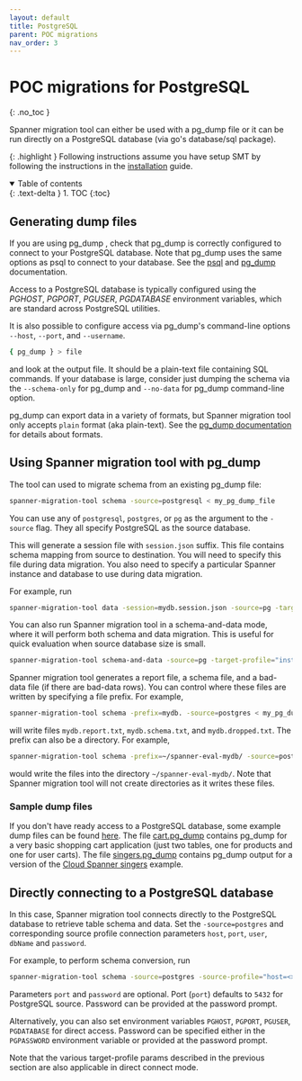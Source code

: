 ```yaml
---
layout: default
title: PostgreSQL
parent: POC migrations
nav_order: 3
---
```


# POC migrations for PostgreSQL
{: .no_toc }

Spanner migration tool can either be used with a pg_dump file or it can be run directly
on a PostgreSQL database (via go's database/sql package).

{: .highlight }
Following instructions assume you have setup SMT by following the instructions in the [installation](../install.md) guide.

<details open markdown="block">
  <summary>
    Table of contents
  </summary>
  {: .text-delta }
1. TOC
{:toc}
</details>

## Generating dump files

If you are using pg_dump , check that pg_dump is
correctly configured to connect to your PostgreSQL
database. Note that pg_dump uses the same options as psql to connect to your
database. See the [psql](https://www.postgresql.org/docs/9.3/app-psql.html) and
[pg_dump](https://www.postgresql.org/docs/9.3/app-pgdump.html) documentation.

Access to a PostgreSQL database is typically configured using the
_PGHOST_, _PGPORT_, _PGUSER_, _PGDATABASE_ environment variables,
which are standard across PostgreSQL utilities.

It is also possible to configure access via pg_dump's command-line options
`--host`, `--port`, and `--username`.

```sh
{ pg_dump } > file
```

and look at the output file. It should be a plain-text file containing SQL
commands. If your database is large, consider just dumping the schema via the
`--schema-only` for pg_dump and `--no-data` for pg_dump command-line option.

pg_dump can export data in a variety of formats, but Spanner migration tool
only accepts `plain` format (aka plain-text). See the
[pg_dump documentation](https://www.postgresql.org/docs/9.3/app-pgdump.html)
for details about formats.

## Using Spanner migration tool with pg_dump

The tool can used to migrate schema from an existing pg_dump file:

```sh
spanner-migration-tool schema -source=postgresql < my_pg_dump_file
```

You can use any of `postgresql`, `postgres`, or `pg` as the argument to the
`-source` flag. They all specify PostgreSQL as the source database.

This will generate a session file with `session.json` suffix. This file contains
schema mapping from source to destination. You will need to specify this file
during data migration. You also need to specify a particular Spanner instance and database to use
during data migration.

For example, run

```sh
spanner-migration-tool data -session=mydb.session.json -source=pg -target-profile="instance=my-spanner-instance,dbName=my-spanner-database-name" < my_pg_dump_file
```

You can also run Spanner migration tool in a schema-and-data mode, where it will perform both
schema and data migration. This is useful for quick evaluation when source
database size is small.

```sh
spanner-migration-tool schema-and-data -source=pg -target-profile="instance=my-spanner-instance" < my_pg_dump_file
```

Spanner migration tool generates a report file, a schema file, and a bad-data file (if
there are bad-data rows). You can control where these files are written by
specifying a file prefix. For example,

```sh
spanner-migration-tool schema -prefix=mydb. -source=postgres < my_pg_dump_file
```

will write files `mydb.report.txt`, `mydb.schema.txt`, and
`mydb.dropped.txt`. The prefix can also be a directory. For example,

```sh
spanner-migration-tool schema -prefix=~/spanner-eval-mydb/ -source=postgres < my_pg_dump_file
```

would write the files into the directory `~/spanner-eval-mydb/`. Note
that Spanner migration tool will not create directories as it writes these files.

### Sample dump files

If you don't have ready access to a PostgreSQL database, some example
dump files can be found [here](examples). The file
[cart.pg_dump](examples/cart.pg_dump) contains pg_dump for a very basic shopping cart application (just two tables, one for products and one for user carts). The file [singers.pg_dump](examples/singers.pg_dump) contains pg_dump output for a version of the [Cloud Spanner
singers](https://cloud.google.com/spanner/docs/schema-and-data-model#creating_a_table)
example.

## Directly connecting to a PostgreSQL database

In this case, Spanner migration tool connects directly to the PostgreSQL database to
retrieve table schema and data. Set the `-source=postgres` and corresponding
source profile connection parameters `host`, `port`, `user`, `dbName` and
`password`.

For example, to perform schema conversion, run

```sh
spanner-migration-tool schema -source=postgres -source-profile="host=<>,port=<>,user=<>,dbName=<>"
```

Parameters `port` and `password` are optional. Port (`port`) defaults to `5432`
for PostgreSQL source. Password can be provided at the password prompt.

Alternatively, you can also set environment variables `PGHOST`, `PGPORT`,
`PGUSER`, `PGDATABASE` for direct access. Password can be specified either in
the `PGPASSWORD` environment variable or provided at the password prompt.

Note that the various target-profile params described in the previous section
are also applicable in direct connect mode.